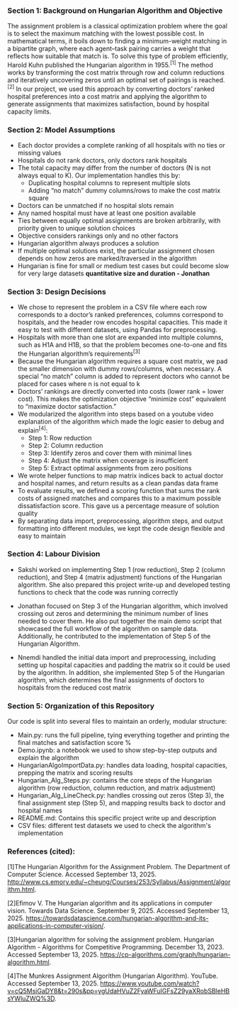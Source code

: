 ### Section 1: Background on Hungarian Algorithm and Objective

The assignment problem is a classical optimization problem where the goal is to select the maximum matching with the lowest possible cost. In mathematical terms, it boils down to finding a minimum-weight matching in a bipartite graph, where each agent–task pairing carries a weight that reflects how suitable that match is. To solve this type of problem efficiently, Harold Kuhn published the Hungarian algorithm in 1955.<sup>[1]</sup> The method works by transforming the cost matrix through row and column reductions and iteratively uncovering zeros until an optimal set of pairings is reached.<sup>[2]</sup> In our project, we used this approach by converting doctors’ ranked hospital preferences into a cost matrix and applying the algorithm to generate assignments that maximizes satisfaction, bound by hospital capacity limits.

### Section 2: Model Assumptions
- Each doctor provides a complete ranking of all hospitals with no ties or missing values
- Hospitals do not rank doctors, only doctors rank hospitals
- The total capacity may differ from the number of doctors (N is not always equal to K). Our implementation handles this by:
  - Duplicating hospital columns to represent multiple slots
  - Adding “no match” dummy columns/rows to make the cost matrix square
- Doctors can be unmatched if no hospital slots remain
- Any named hospital must have at least one position available
- Ties between equally optimal assignments are broken arbitrarily, with priority given to unique solution choices
- Objective considers rankings only and no other factors
- Hungarian algorithm always produces a solution
- If multiple optimal solutions exist, the particular assignment chosen depends on how zeros are marked/traversed in the algorithm
- Hungarian is fine for small or medium test cases but could become slow for very large datasets **quantitative size and duration - Jonathan**

### Section 3: Design Decisions

- We chose to represent the problem in a CSV file where each row corresponds to a doctor’s ranked preferences, columns correspond to hospitals, and the header row encodes hospital capacities. This made it easy to test with different datasets, using Pandas for preprocessing.
- Hospitals with more than one slot are expanded into multiple columns, such as H1A and H1B, so that the problem becomes one-to-one and fits the Hungarian algorithm’s requirements<sup>[3]</sup>
- Because the Hungarian algorithm requires a square cost matrix, we pad the smaller dimension with dummy rows/columns, when necessary. A special “no match” column is added to represent doctors who cannot be placed for cases where n is not equal to k
- Doctors’ rankings are directly converted into costs (lower rank = lower cost). This makes the optimization objective “minimize cost” equivalent to “maximize doctor satisfaction.”
- We modularized the algorithm into steps based on a youtube video explanation of the algorithm which made the logic easier to debug and explain<sup>[4]</sup>:
     - Step 1: Row reduction
     - Step 2: Column reduction
     - Step 3: Identify zeros and cover them with minimal lines
     - Step 4: Adjust the matrix when coverage is insufficient
     - Step 5: Extract optimal assignments from zero positions
- We wrote helper functions to map matrix indices back to actual doctor and hospital names, and return results as a clean pandas data frame
- To evaluate results, we defined a scoring function that sums the rank costs of assigned matches and compares this to a maximum possible dissatisfaction score. This gave us a percentage measure of solution quality
- By separating data import, preprocessing, algorithm steps, and output formatting into different modules, we kept the code design flexible and easy to maintain

### Section 4: Labour Division

- Sakshi worked on implementing Step 1 (row reduction), Step 2 (column reduction), and Step 4 (matrix adjustment) functions of the Hungarian algorithm. She also prepared this project write-up and developed testing functions to check that the code was running correctly

- Jonathan focused on Step 3 of the Hungarian algorithm, which involved crossing out zeros and determining the minimum number of lines needed to cover them. He also put together the main demo script that showcased the full workflow of the algorithm on sample data. Additionally, he contributed to the implementation of Step 5 of the Hungarian Algorithm. 

- Nnemdi handled the initial data import and preprocessing, including setting up hospital capacities and padding the matrix so it could be used by the algorithm. In addition, she implemented Step 5 of the Hungarian algorithm, which determines the final assignments of doctors to hospitals from the reduced cost matrix

### Section 5: Organization of this Repository
Our code is split into several files to maintain an orderly, modular structure:
- Main.py: runs the full pipeline, tying everything together and printing the final matches and satisfaction score %
- Demo.ipynb: a notebook we used to show step-by-step outputs and explain the algorithm
- HungarianAlgoImportData.py: handles data loading, hospital capacities, prepping the matrix and scoring results
- Hungarian_Alg_Steps.py: contains the core steps of the Hungarian algorithm (row reduction, column reduction, and matrix adjustment)
- Hungarian_Alg_LineCheck.py: handles crossing out zeros (Step 3), the final assignment step (Step 5), and mapping results back to doctor and hospital names
- README.md: Contains this specific project write up and description
- CSV files: different test datasets we used to check the algorithm's implementation

### References (cited):

[1]The Hungarian Algorithm for the Assignment Problem. The Department of Computer Science. Accessed September 13, 2025. http://www.cs.emory.edu/~cheung/Courses/253/Syllabus/Assignment/algorithm.html.  

[2]Efimov V. The Hungarian algorithm and its applications in computer vision. Towards Data Science. September 9, 2025. Accessed September 13, 2025. https://towardsdatascience.com/hungarian-algorithm-and-its-applications-in-computer-vision/.  

[3]Hungarian algorithm for solving the assignment problem. Hungarian Algorithm - Algorithms for Competitive Programming. December 13, 2023. Accessed September 13, 2025. https://cp-algorithms.com/graph/hungarian-algorithm.html.  

[4]The Munkres Assignment Algorithm (Hungarian Algorithm). YouTube. Accessed September 13, 2025. https://www.youtube.com/watch?v=cQ5MsiGaDY8&t=290s&pp=ygUdaHVuZ2FyaWFuIGFsZ29yaXRobSBleHBsYWluZWQ%3D. 

